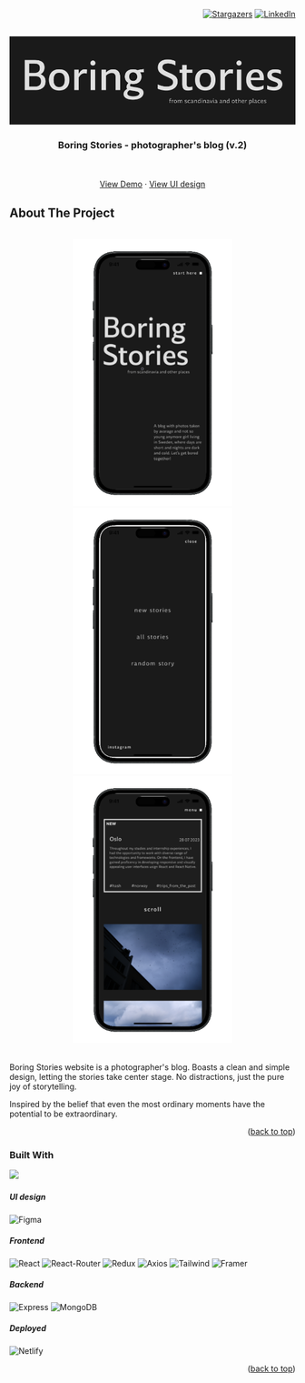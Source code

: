 <a name="readme-top"></a>

<div align="right">

[![Stargazers][stars-shield]][stars-url]
[![LinkedIn][linkedin-shield]][linkedin-url]

</div>


<br />
<div align="center">
    <img src="./frontend/public/images//logo-boring-stories.png" alt="Logo" width="880">

  <h3 align="center">Boring Stories - photographer's blog (v.2)</h3>

  <p align="center">
    <br />
    <br />
    <a href="https://boring-stories.netlify.app">View Demo</a>
    ·
    <a href="https://dribbble.com/shots/23010524-Boring-Stories-UI">View UI design</a>
  </p>
</div>

## About The Project

</br>

<div align="center">
    <img src="./frontend/public/images//stories-mobile_1.png" alt="Logo" width="280">
    <img src="./frontend/public/images//stories-mobile_2.png" alt="Logo" width="280">
    <img src="./frontend/public/images//stories-mobile_4.png" alt="Logo" width="280">
</div>

</br>

<p>Boring Stories website is a photographer's blog. Boasts a clean and simple design, letting the stories take center stage. No distractions, just the pure joy of storytelling.</p>
<p>Inspired by the belief that even the most ordinary moments have the potential to be extraordinary.</p>

<p align="right">(<a href="#readme-top">back to top</a>)</p>

### Built With

<img src="{https://img.shields.io/badge/Figma-F24E1E?style=for-the-badge&logo=figma&logoColor=white}" />

<h5>UI design</h5>

![Figma]

<h5>Frontend</h5>

![React]
![React-Router]
![Redux]
![Axios]
![Tailwind]
![Framer]

<h5>Backend</h5>

![Express]
![MongoDB]

<h5>Deployed</h5>

![Netlify]


<p align="right">(<a href="#readme-top">back to top</a>)</p>


<!-- MARKDOWN LINKS & IMAGES -->
<!-- https://www.markdownguide.org/basic-syntax/#reference-style-links -->
[stars-shield]: https://img.shields.io/github/stars/DagnaSchmidt/boring-stories.svg?style=for-the-badge
[stars-url]: https://github.com/DagnaSchmidt/boring-stories/stargazers
[linkedin-shield]: https://img.shields.io/badge/-LinkedIn-black.svg?style=for-the-badge&logo=linkedin&colorB=555
[linkedin-url]: https://linkedin.com/in/dagna-schmidt-90ba37207
[Figma]: https://img.shields.io/badge/Figma-F24E1E?style=for-the-badge&logo=figma&logoColor=white
[React]: https://img.shields.io/badge/React-20232A?style=for-the-badge&logo=react&logoColor=61DAFB
[React-Router]: https://img.shields.io/badge/React_Router-CA4245?style=for-the-badge&logo=react-router&logoColor=white
[Redux]: https://img.shields.io/badge/Redux-593D88?style=for-the-badge&logo=redux&logoColor=white
[Axios]: https://img.shields.io/badge/axios-671ddf?&style=for-the-badge&logo=axios&logoColor=white
[Tailwind]: https://img.shields.io/badge/Tailwind_CSS-38B2AC?style=for-the-badge&logo=tailwind-css&logoColor=white
[Framer]: https://img.shields.io/badge/Framer-black?style=for-the-badge&logo=framer&logoColor=blue
[Express]: https://img.shields.io/badge/Express%20js-000000?style=for-the-badge&logo=express&logoColor=white
[MongoDB]: https://img.shields.io/badge/MongoDB-4EA94B?style=for-the-badge&logo=mongodb&logoColor=white
[Netlify]: https://img.shields.io/badge/Netlify-00C7B7?style=for-the-badge&logo=netlify&logoColor=white
